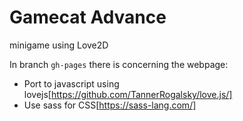 # Gamecat Advance
minigame using Love2D

In branch `gh-pages` there is concerning the webpage:

- Port to javascript using lovejs[https://github.com/TannerRogalsky/love.js/]
- Use sass for CSS[https://sass-lang.com/]

